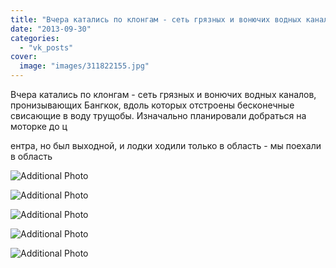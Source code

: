```yaml
---
title: "Вчера катались по клонгам - сеть грязных и вонючих водных каналов, пронизывающих Бангкок, вдоль кото..."
date: "2013-09-30"
categories: 
  - "vk_posts"
cover:
  image: "images/311822155.jpg"
---
```


Вчера катались по клонгам - сеть грязных и вонючих водных каналов, пронизывающих Бангкок, вдоль которых отстроены бесконечные свисающие в воду трущобы. Изначально планировали добраться на моторке до ц

<!--more--> ентра, но был выходной, и лодки ходили только в область - мы поехали в область

![Additional Photo](https://vodpop.ru/wp-content/uploads/2023/07/311822156.jpg)

![Additional Photo](https://vodpop.ru/wp-content/uploads/2023/07/311822157.jpg)

![Additional Photo](https://vodpop.ru/wp-content/uploads/2023/07/311822158.jpg)

![Additional Photo](https://vodpop.ru/wp-content/uploads/2023/07/311822159.jpg)

![Additional Photo](https://vodpop.ru/wp-content/uploads/2023/07/311822160.jpg)
